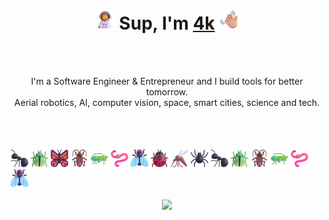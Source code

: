 <h1 align="center">
  <img src="https://github.com/4k/4k/blob/main/assets/Astronaut.png" height="32" /> Sup, I'm <a href="https://github.com/4k/">4k</a> 
  <img src="https://github.com/4k/4k/blob/main/assets/Waving%20Hand%20Medium-Light%20Skin%20Tone.png" height="32" />
</h1>
<br />
<br />
<p align="center">I'm a Software Engineer & Entrepreneur and I build tools for better tomorrow. <br />Aerial robotics, AI, computer vision, space, smart cities, science and tech. </p>
<br />
<br />
<br />

<div align="center">
  <img align="left" src="https://github.com/4k/4k/blob/main/assets/Ant.png" height="32" />
  <img align="left" src="https://github.com/4k/4k/blob/main/assets/Beetle.png" height="32" />
  <img align="left" src="https://github.com/4k/4k/blob/main/assets/Butterfly.png" height="32" />
  <img align="left" src="https://github.com/4k/4k/blob/main/assets/Cockroach.png" height="32" />
  <img align="left" src="https://github.com/4k/4k/blob/main/assets/Cricket.png" height="32" />
  <img align="left" src="https://github.com/4k/4k/blob/main/assets/Worm.png" height="32" />  
  <img align="left" src="https://github.com/4k/4k/blob/main/assets/Fly.png" height="32" />
  <img align="left" src="https://github.com/4k/4k/blob/main/assets/Lady Beetle.png" height="32" />  
  <img align="left" src="https://github.com/4k/4k/blob/main/assets/Mosquito.png" height="32" />  
  <img align="left" src="https://github.com/4k/4k/blob/main/assets/Spider.png" height="32" />  
  <img align="left" src="https://github.com/4k/4k/blob/main/assets/Ant.png" height="32" />
  <img align="left" src="https://github.com/4k/4k/blob/main/assets/Beetle.png" height="32" />
  <img align="left" src="https://github.com/4k/4k/blob/main/assets/Cockroach.png" height="32" />
  <img align="left" src="https://github.com/4k/4k/blob/main/assets/Cricket.png" height="32" />
  <img align="left" src="https://github.com/4k/4k/blob/main/assets/Worm.png" height="32" />  
  <img align="left" src="https://github.com/4k/4k/blob/main/assets/Fly.png" height="32" />
  <br />
  <br />
</div>
<br />
<br />

<div align="center">

  [![](https://lastfm-recently-played.vercel.app/api?user=_4k_&width=600)](https://lastfm-recently-played.vercel.app/api?user=_4k_)
  
<div>
